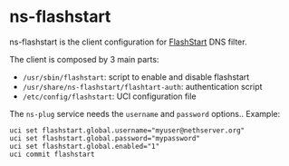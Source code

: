 # ns-flashstart

ns-flashstart is the client configuration for [FlashStart](https://flashstart.com) DNS filter.

The client is composed by 3 main parts:

- `/usr/sbin/flashstart`: script to enable and disable flashstart
- `/usr/share/ns-flashstart/flashtart-auth`: authentication script
- `/etc/config/flashstart`: UCI configuration file

The `ns-plug` service needs the `username` and `password` options.. Example:
```
uci set flashstart.global.username="myuser@nethserver.org"
uci set flashstart.global.password="mypassword"
uci set flashstart.global.enabled="1"
uci commit flashstart
``` 
